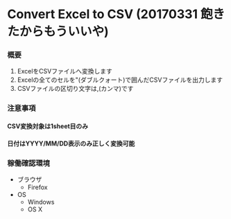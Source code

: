 # Convert Excel to CSV (20170331 飽きたからもういいや)
### 概要
1. ExcelをCSVファイルへ変換します
2. Excelの全てのセルを"(ダブルクォート)で囲んだCSVファイルを出力します
3. CSVファイルの区切り文字は,(カンマ)です

### 注意事項
#### CSV変換対象は1sheet目のみ
#### 日付はYYYY/MM/DD表示のみ正しく変換可能

### 稼働確認環境
- ブラウザ
  - Firefox
- OS
  - Windows
  - OS X
